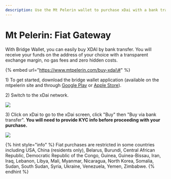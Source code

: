 ```yaml
---
description: Use the Mt Pelerin wallet to purchase xDai with a bank transfer
---
```


# Mt Pelerin: Fiat Gateway

With Bridge Wallet, you can easily buy XDAI by bank transfer. You will receive your funds on the address of your choice with a transparent exchange margin, no gas fees and zero hidden costs.

{% embed url="https://www.mtpelerin.com/buy-xdai\#" %}

1\) To get started, download the bridge wallet application \(available on the mtpelerin site and through [Google Play](https://play.google.com/store/apps/details?id=com.mtpelerin.bridge) or [Apple Store](https://apps.apple.com/us/app/bridge-wallet/id1481859680)\).

2\) Switch to the xDai network. 

![](../../../.gitbook/assets/mtpelerin1.png)

3\) Click on xDai to go to the xDai screen, click "Buy" then "Buy via bank transfer". **You will need to provide KYC info before proceeding with your purchase.**

![](../../../.gitbook/assets/mtpelerin-2.png)

{% hint style="info" %}
Fiat purchases are restricted in some countries including USA, China \(residents only\), Belarus, Burundi, Central African Republic, Democratic Republic of the Congo, Guinea, Guinea-Bissau, Iran, Iraq, Lebanon, Libya, Mali, Myanmar, Nicaragua, North Korea, Somalia, Sudan, South Sudan, Syria, Ukraine, Venezuela, Yemen, Zimbabwe.
{% endhint %}

